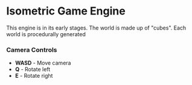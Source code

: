 <h1>Isometric Game Engine</h1>
This engine is in its early stages.
The world is made up of "cubes". Each world is procedurally generated
<h3>Camera Controls</h3>
<ul>
  <li><b>WASD</b> - Move camera</li>
  <li><b>Q</b> - Rotate left</li>
  <li><b>E</b> - Rotate right</li>
</ul>

